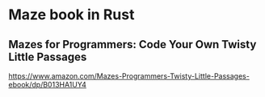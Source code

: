# Maze book in Rust

## Mazes for Programmers: Code Your Own Twisty Little Passages

<https://www.amazon.com/Mazes-Programmers-Twisty-Little-Passages-ebook/dp/B013HA1UY4>